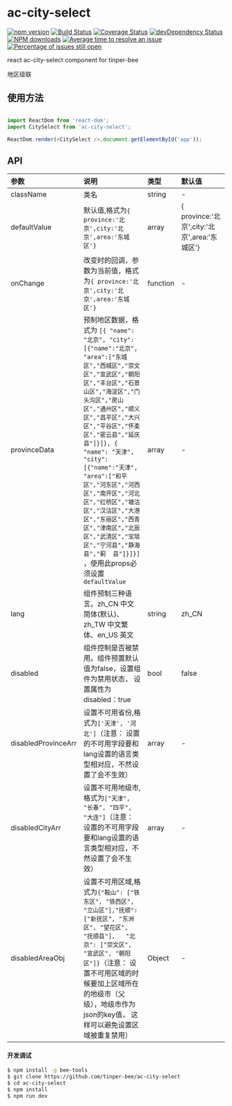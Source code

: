 # ac-city-select

[![npm version](https://img.shields.io/npm/v/ac-city-select.svg)](https://www.npmjs.com/package/ac-city-select)
[![Build Status](https://img.shields.io/travis/tinper-bee/ac-city-select/master.svg)](https://travis-ci.org/tinper-bee/ac-city-select)
[![Coverage Status](https://coveralls.io/repos/github/tinper-bee/ac-city-select/badge.svg?branch=master)](https://coveralls.io/github/tinper-bee/ac-city-select?branch=master)
[![devDependency Status](https://img.shields.io/david/dev/tinper-bee/ac-city-select.svg)](https://david-dm.org/tinper-bee/ac-city-select#info=devDependencies)
[![NPM downloads](http://img.shields.io/npm/dm/ac-city-select.svg?style=flat)](https://npmjs.org/package/ac-city-select)
[![Average time to resolve an issue](http://isitmaintained.com/badge/resolution/tinper-bee/ac-city-select.svg)](http://isitmaintained.com/project/tinper-bee/ac-city-select "Average time to resolve an issue")
[![Percentage of issues still open](http://isitmaintained.com/badge/open/tinper-bee/ac-city-select.svg)](http://isitmaintained.com/project/tinper-bee/ac-city-select "Percentage of issues still open")


react ac-city-select component for tinper-bee

地区级联

## 使用方法

```js

import ReactDom from 'react-dom';
import CitySelect from 'ac-city-select';

ReactDom.render(<CitySelect />,document.getElementById('app'));

```



## API

|参数|说明|类型|默认值|
|:---|:-----|:----|:------|
|className|类名|string|-|
|defaultValue|默认值,格式为`{ province:'北京',city:'北京',area:'东城区'}`|array|{ province:'北京',city:'北京',area:'东城区'}|
|onChange|改变时的回调，参数为当前值，格式为`{ province:'北京',city:'北京',area:'东城区'}`|function|-|
|provinceData|预制地区数据，格式为 `[{ "name": "北京", "city":[{"name":"北京", "area":["东城区","西城区","崇文区","宣武区","朝阳区","丰台区","石景山区","海淀区","门头沟区","房山区","通州区","顺义区","昌平区","大兴区","平谷区","怀柔区","密云县","延庆县"]}]}, { "name": "天津", "city":[{"name":"天津", "area":["和平区","河东区","河西区","南开区","河北区","红桥区","塘沽区","汉沽区","大港区","东丽区","西青区","津南区","北辰区","武清区","宝坻区","宁河县","静海县","蓟  县"]}]}]` ，使用此props必须设置 `defaultValue`|array|-|
|lang|组件预制三种语言。zh_CN 中文简体(默认)、zh_TW 中文繁体、en_US 英文|string|zh_CN|
|disabled|组件控制是否被禁用。组件预置默认值为false，设置组件为禁用状态， 设置属性为disabled：true|bool|false|
|disabledProvinceArr|设置不可用省份,格式为`['天津', '河北']`（注意： 设置的不可用字段要和lang设置的语言类型相对应，不然设置了会不生效）|array|-|
|disabledCityArr|设置不可用地级市,格式为`["天津", "长春", "四平", "大连"]`（注意： 设置的不可用字段要和lang设置的语言类型相对应，不然设置了会不生效）|array|-|
|disabledAreaObj|设置不可用区域,格式为`{"鞍山": ["铁东区", "铁西区", "立山区"],"抚顺": ["新抚区", "东洲区", "望花区", "抚顺县"],	"北京": ["崇文区", "宣武区", "朝阳区"]}`（注意： 设置不可用区域的时候要加上区域所在的地级市（父级），地级市作为json的key值， 这样可以避免设置区域被重复禁用）|Object|-|



#### 开发调试

```sh
$ npm install -g bee-tools
$ git clone https://github.com/tinper-bee/ac-city-select
$ cd ac-city-select
$ npm install
$ npm run dev
```
